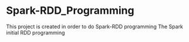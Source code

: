 # Spark-RDD_Programming
This project is created in order to do Spark-RDD programming
The Spark initial RDD programming
